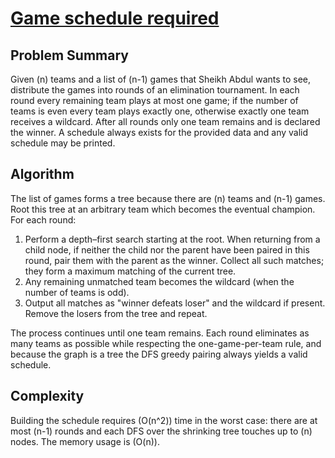 # [Game schedule required](https://www.spoj.com/problems/GAME/)

## Problem Summary
Given \(n\) teams and a list of \(n-1\) games that Sheikh Abdul wants to see, distribute the games into rounds of an elimination tournament. In each round every remaining team plays at most one game; if the number of teams is even every team plays exactly one, otherwise exactly one team receives a wildcard. After all rounds only one team remains and is declared the winner. A schedule always exists for the provided data and any valid schedule may be printed.

## Algorithm
The list of games forms a tree because there are \(n\) teams and \(n-1\) games. Root this tree at an arbitrary team which becomes the eventual champion. For each round:

1. Perform a depth–first search starting at the root. When returning from a child node, if neither the child nor the parent have been paired in this round, pair them with the parent as the winner. Collect all such matches; they form a maximum matching of the current tree.
2. Any remaining unmatched team becomes the wildcard (when the number of teams is odd).
3. Output all matches as "winner defeats loser" and the wildcard if present. Remove the losers from the tree and repeat.

The process continues until one team remains. Each round eliminates as many teams as possible while respecting the one-game-per-team rule, and because the graph is a tree the DFS greedy pairing always yields a valid schedule.

## Complexity
Building the schedule requires \(O(n^2)\) time in the worst case: there are at most \(n-1\) rounds and each DFS over the shrinking tree touches up to \(n\) nodes. The memory usage is \(O(n)\).

